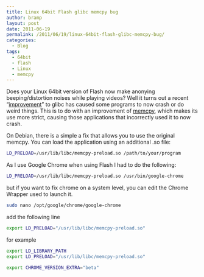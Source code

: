 ```yaml
---
title: Linux 64bit Flash glibc memcpy bug
author: bramp
layout: post
date: 2011-06-19
permalink: /2011/06/19/linux-64bit-flash-glibc-memcpy-bug/
categories:
  - Blog
tags:
  - 64bit
  - flash
  - Linux
  - memcpy
---
```

Does your Linux 64bit version of Flash now make anonying beeping/distortion noises while playing videos? Well it turns out a recent &#8220;[improvement][1]&#8221; to glibc has caused some programs to now crash or do weird things. This is to do with an improvement of [memcpy][2], which makes its use more strict, causing those applications that incorrectly used it to now crash.

On Debian, there is a simple a fix that allows you to use the original memcpy. You can load the application using an additional .so file:

```bash
LD_PRELOAD=/usr/lib/libc/memcpy-preload.so /path/to/your/program
```

As I use Google Chrome when using Flash I had to do the following:

```bash
LD_PRELOAD=/usr/lib/libc/memcpy-preload.so /usr/bin/google-chrome
```

but if you want to fix chrome on a system level, you can edit the Chrome Wrapper used to launch it.

```bash
sudo nano /opt/google/chrome/google-chrome
```

add the following line

```bash
export LD_PRELOAD="/usr/lib/libc/memcpy-preload.so"
```

for example

```bash
export LD_LIBRARY_PATH
export LD_PRELOAD="/usr/lib/libc/memcpy-preload.so"

export CHROME_VERSION_EXTRA="beta"
```

 [1]: http://lwn.net/Articles/414467/
 [2]: http://linux.die.net/man/3/memcpy
 